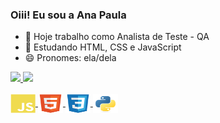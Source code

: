 ### Oiii! Eu sou a Ana Paula

- 🔭 Hoje trabalho como Analista de Teste - QA
- 🌱 Estudando HTML, CSS e JavaScript
- 😄 Pronomes: ela/dela

<div>
  <a href="https://github.com/anapaulalange">
  <img height="180em" src="https://github-readme-stats.vercel.app/api?username=anapaulalange&show_icons=true&theme=dracula&include_all_commits=true&count_private=true"/>
  <img height="180em" src="https://github-readme-stats.vercel.app/api/top-langs/?username=anapaulalange&layout=compact&langs_count=7&theme=dracula"/>
</div>
<div style="display: inline_block"><br>
  <img align="center" alt="Ana-Js" height="30" width="40" src="https://raw.githubusercontent.com/devicons/devicon/master/icons/javascript/javascript-plain.svg">
  <img align="center" alt="Ana-HTML" height="30" width="40" src="https://raw.githubusercontent.com/devicons/devicon/master/icons/html5/html5-original.svg">
  <img align="center" alt="Ana-CSS" height="30" width="40" src="https://raw.githubusercontent.com/devicons/devicon/master/icons/css3/css3-original.svg">
  <img align="center" alt="Ana-Python" height="30" width="40" src="https://raw.githubusercontent.com/devicons/devicon/master/icons/python/python-original.svg">
</div>

